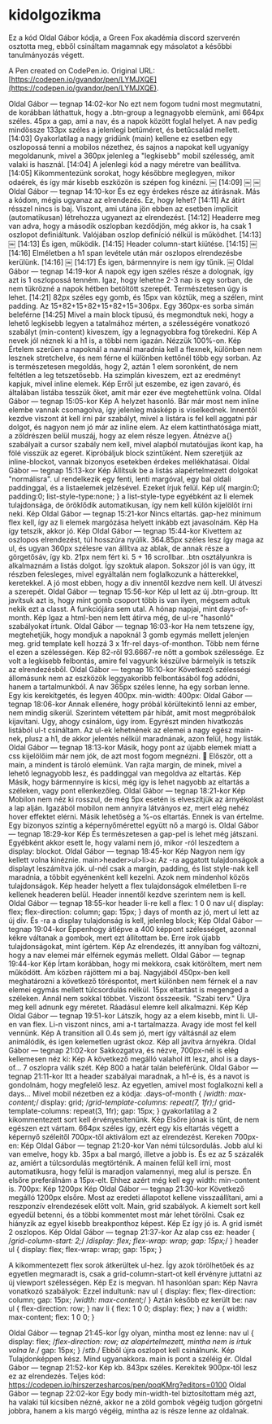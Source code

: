 # kidolgozikma
Ez a kód Oldal Gábor kódja, a Green Fox akadémia discord szerverén osztotta meg, ebből csináltam magamnak egy másolatot a későbbi tanulmányozás végett.

A Pen created on CodePen.io. Original URL: [https://codepen.io/gvandor/pen/LYMJXQE](https://codepen.io/gvandor/pen/LYMJXQE).

Oldal Gábor — tegnap 14:02-kor
No ezt nem fogom tudni most megmutatni, de korábban láthattuk, hogy a .btn-group a legnagyobb elemünk, ami 664px széles. 45px a gap, ami a nav, és a napok között foglal helyet. A nav pedig mindössze 133px széles a jelenlegi betüméret, és betűcsalád mellett.
[14:03]
Gyakorlatilag a nagy gridünk (main) kellene ez esetben egy oszlopossá tenni a mobilos nézethez, és sajnos a napokat kell ugyanígy megoldanunk, mivel a 360px jelenleg a "legkisebb" mobil szélesség, amit valaki is használ.
[14:04]
A jelenlegi kód a nagy méretre van beállítva.
[14:05]
Kikommentezünk sorokat, hogy későbbre meglegyen, mikor odaérek, és így már kisebb eszközön is szépen fog kinézni. ￼
[14:09]
￼
￼
Oldal Gábor — tegnap 14:10-kor
És ez egy érdekes része az átírásnak. Más a kódom, mégis ugyanaz az elrendezés. Ez, hogy lehet?
[14:11]
Az átírt résszel nincs is baj. Viszont, ami utána jön ebben az esetben implicit (automatikusan) létrehozza ugyanezt az elrendezést.
[14:12]
Headerre meg van adva, hogy a második oszlopban kezdődjön, még akkor is, ha csak 1 oszlopot definiáltunk. Valójában oszlop definíció nélkül is működhet.
[14:13]
￼
[14:13]
És igen, működik.
[14:15]
Header column-start kiütése.
[14:15]
￼
[14:16]
Elméletben a h1 span levétele után már oszlopos elrendezésbe kerülünk.
[14:16]
￼
[14:17]
És igen, bármennyire is nem így tűnik.
￼
Oldal Gábor — tegnap 14:19-kor
A napok egy igen széles része a dolognak, így azt is 1 oszlopossá tenném. Igaz, hogy lehetne 2-3 nap is egy sorban, de nem tükrözné a napok hétben betöltött szerepét. Természetesen úgy is lehet.
[14:21]
82px széles egy gomb, és 15px van köztük, meg a szélen, mint padding. Az 15+82+15+82+15+82+15=306px. Egy 360px-es sorba simán beleférne
[14:25]
Mivel a main block típusú, és megmondtuk neki, hogy a lehető legkisebb legyen a tatalmához mérten, a szélességére vonatkozó szabályt (min-content) kiveszem, így a legnagyobbra fog törekedni.
Kép
A nevek jól néznek ki a h1 is, a többi nem igazán. Nézzük 100%-on.
Kép
Értelem szerűen a napoknál a navnál maradnia kell a flexnek, különben nem lesznek stretchelve, és nem férne el különben kettőnél több egy sorban. Az is természetesen megoldás, hogy 2, aztán 1 elem soronként, de nem feltétlen a leg tetszetősebb.
Ha szimplán kiveszem, ezt az eredményt kapjuk, mivel inline elemek.
Kép
Erről jut eszembe, ez igen zavaró, és általában listába tesszük őket, amit már ezer éve megtehettünk volna.
Oldal Gábor — tegnap 15:05-kor
Kép
A helyzet hasonló. Bár már most nem inline elembe vannak csomagolva, így jelenleg másképp is viselkednek.
Innentől kezdve viszont át kell írni pár szabályt, mivel a listára is fel kell aggatni pár dolgot, és nagyon nem jó már az inline <a> elem.
Az <a> elem kattinthatósága miatt, a zöldrészen belül muszáj, hogy az <a> elem része legyen. Átnézve a{} szabályait a cursor szabály nem kell, mivel <a> alapból mutatóujjas ikont kap, ha fölé visszük az egeret.
Kipróbáljuk block szintűként. Nem szeretjük az inline-blockot, vannak bizonyos esetekben érdekes mellékhatásai. 
Oldal Gábor — tegnap 15:13-kor
Kép
Állítsuk be a listás alapértelmezett dolgokat "normálisra".
ul rendelkezik egy fenti, lenti margóval, egy bal oldali paddinggal, és a listaelemek jelzésével. Ezeket írjuk felül.
Kép
ul{
  margin:0;
  padding:0;
  list-style-type:none;
}
a list-style-type egyébként az li elemek tulajdonsága, de öröklődik automatikusan, így nem kell külön kijelölőt írni neki.
Kép
Oldal Gábor — tegnap 15:21-kor
Nincs eltartás. gap-hez minimum flex kell, így az li elemek margózása helyett inkább ezt javasolnám.
Kép
Ha így tetszik, akkor jó.
Kép
Oldal Gábor — tegnap 15:44-kor
Kivettem az oszlopos elrendezést, túl hosszúra nyúlik.
364.85px széles lesz így maga az ul, és ugyan 360px szélesre van állítva az ablak, de annak része a görgetősáv, így kb. 21px nem fért ki. 5 + 16 scrollbar.
.btn osztályunkra is alkalmaznám a listás dolgot. Így szoktuk alapon. Sokszor jól is van úgy, itt részben felesleges, mivel egyáltalán nem foglalkozunk a hátterekkel, keretekkel.
A jó most ebben, hogy a div innentől kezdve nem kell. Ul átveszi a szerepét.
Oldal Gábor — tegnap 15:56-kor
Kép
ul lett az új .btn-group. Itt javítsuk azt is, hogy mint gomb csoport több is van ilyen, mégsem adtuk nekik ezt a classt. A funkciójára sem utal. A hónap napjai, mint days-of-month.
Kép
Igaz a html-ben nem lett átírva még, de ul-re "hasonló" szabályokat írtunk.
Oldal Gábor — tegnap 16:03-kor
Ha nem tetszene így, megtehetjük, hogy mondjuk a napoknál 3 gomb egymás mellett jelenjen meg.
grid template kell hozzá 3 x 1fr-rel days-of-monthon.
Több nem férne el ezen a szélességen.
Kép
82-ről 93.6667-re nőtt a gombok szélessége.
Ez volt a legkisebb felbontás, amire fel vagyunk készülve bármelyik is tetszik az elrendezésből.
Oldal Gábor — tegnap 16:10-kor
Következő szélességi állomásunk nem az eszközök leggyakoribb felbontásából fog adódni, hanem a tartalmunkból. A nav 365px széles lenne, ha egy sorban lenne. Egy kis kerekítgetés, és legyen 400px.
min-width: 400px:
Oldal Gábor — tegnap 18:06-kor
Annak ellenére, hogy próbál körültekintő lenni az ember, nem mindig sikerül. Szerintem vétettem pár hibát, amit most megpróbálok kijavítani. Ugy, ahogy csinálom, úgy írom.
Egyrészt minden hivatkozás listából ul-t csináltam.
Az ul-ek lehetnének az elemei a nagy egész main-nek, plusz  a h1, de akkor jelentés nélkül maradnának, azon felül, hogy listák.
Oldal Gábor — tegnap 18:13-kor
Másik, hogy pont az újabb elemek miatt a css kijelölőim már nem jók, de azt most fogom megnézni. 🙂
Először, ott a main, a mindent is tároló elemünk. Van rajta margin, de minek, mivel a lehető legnagyobb lesz, és paddinggal van megoldva az eltartás.
Kép
Másik, hogy bármennyire is kicsi, még így is lehet nagyobb az eltartás a széleken, vagy pont ellenkezőleg.
Oldal Gábor — tegnap 18:21-kor
Kép
Mobilon nem néz ki rosszul, de még 5px esetén is elveszítjük az árnyékolást a lap alján. Igazából mobilon nem annyira látványos ez, mert elég nehéz hover effektet elérni. 
Másik lehetőség a %-os eltartás. Ennek is van értelme. Egy bizonyos szintig a képernyőmérettel együtt nő a margó is.
Oldal Gábor — tegnap 18:29-kor
Kép
És természetesen a gap-pel is lehet még játszani.
Egyébként akkor esett le, hogy valami nem jó, mikor <a>-ról leszedtem a display: blockot. 
Oldal Gábor — tegnap 18:45-kor
Kép
Nagyon nem így kellett volna kinéznie.
main>header>ul>li>a: 
Az <a>-ra aggatott tulajdonságok a displayt leszámítva jók.
ul-nél csak a margin, padding, és list style-nak kell maradnia, a többit egyénenként kell kezelni. Azok nem mindenhol közös tulajdonságok.
Kép
header helyett a flex tulajdonságok elméletben li-re kellenek headeren belül. Header innentől kezdve szerintem nem is kell.
Oldal Gábor — tegnap 18:55-kor
header li-re kell a flex: 1 0 0
nav ul{
  display: flex;
  flex-direction: column;
  gap: 15px;
}
days of month az jó, mert ul lett az új div.
És <a>-ra a display tulajdonság is kell, jelenleg block;
Kép
Oldal Gábor — tegnap 19:04-kor
Éppenhogy átlépve a 400 képpont szélességet, azonnal kékre váltanak a gombok, mert ezt állítottam be. Erre írok újabb tulajdonságokat, mint ígértem.
Kép
Az elrendezés, itt annyiban fog változni, hogy a nav elemei már elférnek egymás mellett.
Oldal Gábor — tegnap 19:44-kor
Kép
Írtam korábban, hogy mi mekkora, csak kitöröltem, mert nem működött. Ám közben rájöttem mi a baj. Nagyjából 450px-ben kell meghatározni a következő töréspontot, mert különben nem férnek el a nav elemei egymás mellett túlcsordulás nélkül. 15px eltartást is megenged a széleken. Annál nem sokkal többet. 
Viszont összeesik. "Szabi terv." Újra meg kell adnunk egy méretet.
Ráadásul <a> elemre kell alkalmazni.
Kép
Kép
Oldal Gábor — tegnap 19:51-kor
Látszik, hogy az a elem kisebb, mint li. Ul-en van flex. Li-n viszont nincs, ami a-t tartalmazza. Avagy ide most fel kell vennünk.
Kép
A transition all 0.4s sem jó, mert így váltásnál az <a> elem animálódik, és igen kelemetlen ugrást okoz.
Kép
all javítva árnyékra.
Oldal Gábor — tegnap 21:02-kor
Sakkozgatva, és nézve, 700px-nél is elég kellemesen néz ki: 
Kép
A következő megálló valahol itt lesz, ahol is a days-of... 7 oszlopra válik szét.
Kép
800 a határ talán beleférünk.
Oldal Gábor — tegnap 21:11-kor
Itt a header szabályai maradnak, a h1-é is, és a navot is gondolnám, hogy megfelelő lesz. Az egyetlen, amivel most foglalkozni kell a days...
Mivel mobil nézetben ez a kódja:
.days-of-month {
  /*width: max-content;*/
  display: grid;
  /*grid-template-columns: repeat(7, 1fr);*/
  grid-template-columns: repeat(3, 1fr);
  gap: 15px;
}
gyakorlatilag a 2 kikommentezett sort kell érvényesítenünk. 
Kép
Elsőre jónak is tűnt, de nem egészen ezt vártam.
664px széles így, ezért egy kis eltartás végett a képernyő széleitől 700px-től aktiválom ezt az elrendezést.
Kereken 700px-en:
Kép
Oldal Gábor — tegnap 21:20-kor
Van némi túlcsordulás. Jobb alul ki van emelve, hogy kb. 35px a bal margó, illetve a jobb is. És ez az 5 százalék az, amiért a túlcsordulás megtörténik. A mainen felül kell írni, most automatikusra, hogy felül is maradjon valamennyi, meg alul is persze. Én elsőre preferálnám a 15px-elt.
Ehhez azért még kell egy width: min-content is.
700px:
Kép
1200px
Kép
Oldal Gábor — tegnap 21:30-kor
Következő megálló 1200px elsőre.
Most az eredeti állapotot kellene visszaállítani, ami a reszponzív elrendezések előtt volt.
Main, grid szabályok.
A kiemelt sort kell egyedül betenni, és a többi kommentet most már lehet törölni. Csak ez hiányzik az egyel kisebb breakponthoz képest.
Kép
Ez így jó is. A grid ismét 2 oszlopos.
Kép
Oldal Gábor — tegnap 21:37-kor
Az alap css ez:
header {
  /*grid-column-start: 2;*/
  /*display: flex;
  flex-wrap: wrap;
  gap: 15px;*/
}
header ul {
  display: flex;
  flex-wrap: wrap;
  gap: 15px;
}
 
A kikommentezett flex sorok átkerültek ul-hez. Így azok törölhetőek és az egyetlen megmaradt is, csak a grid-column-start-ot kell érvényre juttatni az új viewport szélességen.
Kép
Ez is megvan.
h1 hasonlóan span:
Kép
Navra vonatkozó szabályok:
Ezzel indultunk:
nav ul {
  display: flex;
  flex-direction: column;
  gap: 15px;
  /*width: max-content;*/
}
Aztán később ez került be:
nav ul {
    flex-direction: row;
}
nav li {
  flex: 1 0 0;
  display: flex;
}
nav a {
  width: max-content;
  flex: 1 0 0;
}
 
Oldal Gábor — tegnap 21:45-kor
Így olyan, mintha most ez lenne:
nav ul {
  display: flex;
  /*flex-direction: row; az alapértelmezett, mintha nem is írtuk volna le.*/
  gap: 15px;
}
/*stb.*/
Ebből újra oszlopot kell csinálnunk.
Kép
Tulajdonképpen kész. Mind ugyanakkora.
main is pont a széléig ér.
Oldal Gábor — tegnap 21:52-kor
Kép
kb. 843px széles.
Kerekítek 900px-től lesz ez az elrendezés.
Teljes kód: https://codepen.io/hirszerzesharcos/pen/poqKMrg?editors=0100
Oldal Gábor — tegnap 22:02-kor
Egy body min-width-tel biztosítottam még azt, ha valaki túl kicsiben nézné, akkor ne a zöld gombok végéig tudjon görgetni jobbra, hanem a kis margó végéig, mintha az is része lenne az oldalnak. 


